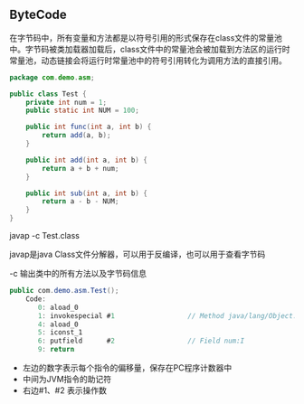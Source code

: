 ## ByteCode

在字节码中，所有变量和方法都是以符号引用的形式保存在class文件的常量池中。字节码被类加载器加载后，class文件中的常量池会被加载到方法区的运行时常量池，动态链接会将运行时常量池中的符号引用转化为调用方法的直接引用。

```java
package com.demo.asm;

public class Test {
    private int num = 1;
    public static int NUM = 100;

    public int func(int a, int b) {
        return add(a, b);
    }

    public int add(int a, int b) {
        return a + b + num;
    }

    public int sub(int a, int b) {
        return a - b - NUM;
    }
}
```

javap -c Test.class

javap是java Class文件分解器，可以用于反编译，也可以用于查看字节码

-c 输出类中的所有方法以及字节码信息

```java
public com.demo.asm.Test();
    Code:
       0: aload_0
       1: invokespecial #1                  // Method java/lang/Object."<init>":()V
       4: aload_0
       5: iconst_1
       6: putfield      #2                  // Field num:I
       9: return
```

- 左边的数字表示每个指令的偏移量，保存在PC程序计数器中
- 中间为JVM指令的助记符
- 右边#1、#2 表示操作数











